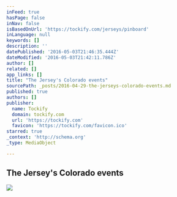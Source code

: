 ```yaml
---
inFeed: true
hasPage: false
inNav: false
isBasedOnUrl: 'https://tockify.com/jerseys/pinboard'
inLanguage: null
keywords: []
description: ''
datePublished: '2016-05-03T21:46:35.444Z'
dateModified: '2016-05-03T21:42:11.786Z'
author: []
related: []
app_links: []
title: "The Jersey's Colorado events"
sourcePath: _posts/2016-04-29-the-jerseys-colorado-events.md
published: true
authors: []
publisher:
  name: Tockify
  domain: tockify.com
  url: 'https://tockify.com'
  favicon: 'https://tockify.com/favicon.ico'
starred: true
_context: 'http://schema.org'
_type: MediaObject

---
```

<article style=""><h1>The Jersey's Colorado events</h1></article>

![](https://the-grid-user-content.s3-us-west-2.amazonaws.com/7bc4fa99-9b19-4c6a-9963-5c0164f4159b.jpg)